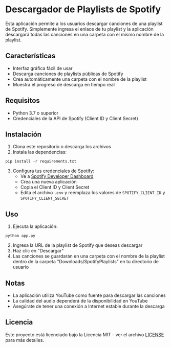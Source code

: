 # Descargador de Playlists de Spotify

Esta aplicación permite a los usuarios descargar canciones de una playlist de Spotify. Simplemente ingresa el enlace de tu playlist y la aplicación descargará todas las canciones en una carpeta con el mismo nombre de la playlist.

## Características

- Interfaz gráfica fácil de usar
- Descarga canciones de playlists públicas de Spotify
- Crea automáticamente una carpeta con el nombre de la playlist
- Muestra el progreso de descarga en tiempo real

## Requisitos

- Python 3.7 o superior
- Credenciales de la API de Spotify (Client ID y Client Secret)

## Instalación

1. Clona este repositorio o descarga los archivos
2. Instala las dependencias:

```
pip install -r requirements.txt
```

3. Configura tus credenciales de Spotify:
   - Ve a [Spotify Developer Dashboard](https://developer.spotify.com/dashboard/)
   - Crea una nueva aplicación
   - Copia el Client ID y Client Secret
   - Edita el archivo `.env` y reemplaza los valores de `SPOTIFY_CLIENT_ID` y `SPOTIFY_CLIENT_SECRET`

## Uso

1. Ejecuta la aplicación:

```
python app.py
```

2. Ingresa la URL de la playlist de Spotify que deseas descargar
3. Haz clic en "Descargar"
4. Las canciones se guardarán en una carpeta con el nombre de la playlist dentro de la carpeta "Downloads/SpotifyPlaylists" en tu directorio de usuario

## Notas

- La aplicación utiliza YouTube como fuente para descargar las canciones
- La calidad del audio dependerá de la disponibilidad en YouTube
- Asegúrate de tener una conexión a Internet estable durante la descarga

## Licencia

Este proyecto está licenciado bajo la Licencia MIT - ver el archivo [LICENSE](LICENSE) para más detalles.